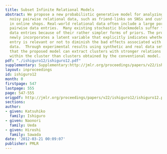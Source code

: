 ```yaml
---
title: Subset Infinite Relational Models
abstract: We propose a new probabilistic generative model for analyzing sparse and
  noisy pairwise relational data, such as friend-links on SNSs and customer records
  in online shops. Real-world relational data often include a large portion of non-informative
  pairwise data entries.  Many existing stochastic blockmodels suffer from these irrelevant
  data entries because of their rather simpler forms of priors. The proposed model
  newly incorporates a latent variable that explicitly indicates whether each data
  entry is relevant or not to diminish the bad effects associated with such irrelevant
  data.  Through experimental results using synthetic and real data sets, we show
  that the proposed model can extract clusters with stronger relations among data
  within the cluster than clusters obtained by the conventional model.
pdf: "./ishiguro12/ishiguro12.pdf"
supplementary: Supplementary:http://jmlr.org/proceedings/papers/v22/ishiguro12/ishiguro12Supple.pdf
layout: inproceedings
id: ishiguro12
month: 0
firstpage: 547
lastpage: 555
page: 547-555
origpdf: http://jmlr.org/proceedings/papers/v22/ishiguro12/ishiguro12.pdf
sections: 
author:
- given: Katsuhiko
  family: Ishiguro
- given: Naonori
  family: Ueda
- given: Hiroshi
  family: Sawada
date: '2012-03-21 00:09:07'
publisher: PMLR
---
```

